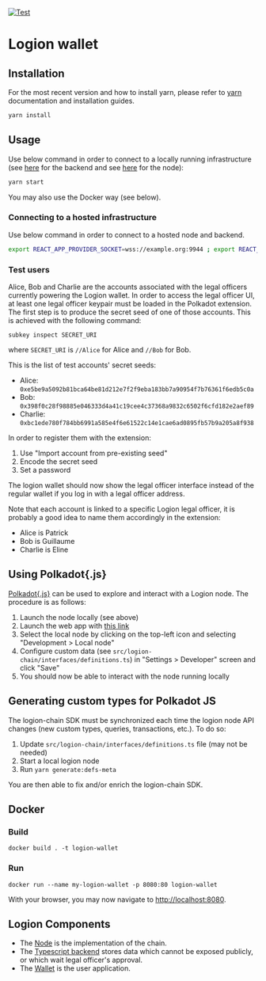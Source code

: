 [![Test](https://github.com/logion-network/logion-wallet/actions/workflows/test.yml/badge.svg)](https://github.com/logion-network/logion-wallet/actions/workflows/test.yml)

# Logion wallet


## Installation

For the most recent version and how to install yarn, please refer to [yarn](https://yarnpkg.com/) documentation and installation guides. 

```bash
yarn install
```

## Usage

Use below command in order to connect to a locally running infrastructure
(see [here](https://github.com/logion-network/logion-backend-ts#quick-start) for the backend and see
[here](https://github.com/logion-network/logion-node#getting-started) for the node):

```bash
yarn start
```

You may also use the Docker way (see below).

### Connecting to a hosted infrastructure

Use below command in order to connect to a hosted node and backend.

```bash
export REACT_APP_PROVIDER_SOCKET=wss://example.org:9944 ; export REACT_APP_SERVICE_URL=https://example.org ; yarn start
```


### Test users

Alice, Bob and Charlie are the accounts associated with the legal officers currently powering the Logion wallet.
In order to access the legal officer UI,
at least one legal officer keypair must be loaded in the Polkadot extension. The first step is to produce the secret
seed of one of those accounts. This is achieved with the following command:

    subkey inspect SECRET_URI

where `SECRET_URI` is `//Alice` for Alice and `//Bob` for Bob.

This is the list of test accounts' secret seeds:

- Alice: `0xe5be9a5092b81bca64be81d212e7f2f9eba183bb7a90954f7b76361f6edb5c0a`
- Bob: `0x398f0c28f98885e046333d4a41c19cee4c37368a9832c6502f6cfd182e2aef89`
- Charlie: `0xbc1ede780f784bb6991a585e4f6e61522c14e1cae6ad0895fb57b9a205a8f938`

In order to register them with the extension:

1. Use "Import account from pre-existing seed"
2. Encode the secret seed
3. Set a password

The logion wallet should now show the legal officer interface instead of the regular wallet if you log in with a
legal officer address.

Note that each account is linked to a specific Logion legal officer, it is probably a good idea
to name them accordingly in the extension:

- Alice is Patrick
- Bob is Guillaume
- Charlie is Eline


## Using Polkadot{.js}

[Polkadot{.js}](https://polkadot.js.org/apps/) can be used to
explore and interact with a Logion node. The procedure is as follows:

1. Launch the node locally (see above)
2. Launch the web app with [this link](https://polkadot.js.org/apps)
3. Select the local node by clicking on the top-left icon and selecting "Development > Local node"
4. Configure custom data (see `src/logion-chain/interfaces/definitions.ts`)
   in "Settings > Developer" screen and click "Save"
5. You should now be able to interact with the node running locally


## Generating custom types for Polkadot JS

The logion-chain SDK must be synchronized each time the logion node API changes (new custom types, queries,
transactions, etc.). To do so:

1. Update `src/logion-chain/interfaces/definitions.ts` file (may not be needed)
2. Start a local logion node
3. Run `yarn generate:defs-meta`

You are then able to fix and/or enrich the logion-chain SDK.

## Docker

### Build

    docker build . -t logion-wallet

### Run

    docker run --name my-logion-wallet -p 8080:80 logion-wallet

With your browser, you may now navigate to [http://localhost:8080](http://localhost:8080).

## Logion Components

* The [Node](https://github.com/logion-network/logion-node) is the implementation of the chain.
* The [Typescript backend](https://github.com/logion-network/logion-backend-ts) stores data which cannot be exposed publicly, or which wait legal officer's approval.
* The [Wallet](https://github.com/logion-network/logion-wallet) is the user application.
